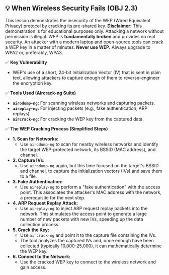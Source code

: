 ## 💡 When Wireless Security Fails (OBJ 2.3)

This lesson demonstrates the insecurity of the WEP (Wired Equivalent Privacy) protocol by cracking its pre-shared key. **Disclaimer:** This demonstration is for educational purposes only. Attacking a network without permission is illegal. WEP is **fundamentally broken** and provides no real security. An attacker with a modern laptop and open-source tools can crack a WEP key in a matter of minutes. **Never use WEP.** Always upgrade to WPA2 or, preferably, WPA3.

✅ **Key Vulnerability**
- WEP's use of a short, 24-bit Initialization Vector (IV) that is sent in plain text, allowing attackers to capture enough of them to reverse-engineer the encryption key.

✅ **Tools Used (Aircrack-ng Suite)**
- **`airodump-ng`:** For scanning wireless networks and capturing packets.
- **`aireplay-ng`:** For injecting packets (e.g., fake authentication, ARP replays).
- **`aircrack-ng`:** For cracking the WEP key from the captured data.

✅ **The WEP Cracking Process (Simplified Steps)**
- **1. Scan for Networks:**
  - Use `airodump-ng` to scan for nearby wireless networks and identify the target WEP-protected network, its BSSID (MAC address), and channel.
- **2. Capture IVs:**
  - Use `airodump-ng` again, but this time focused on the target's BSSID and channel, to capture the initialization vectors (IVs) and save them to a file.
- **3. Fake Authentication:**
  - Use `aireplay-ng` to perform a "fake authentication" with the access point. This associates the attacker's MAC address with the network, a prerequisite for the next step.
- **4. ARP Request Replay Attack:**
  - Use `aireplay-ng` to inject ARP request replay packets into the network. This stimulates the access point to generate a large number of new packets with new IVs, speeding up the data collection process.
- **5. Crack the Key:**
  - Use `aircrack-ng` and point it to the capture file containing the IVs.
  - The tool analyzes the captured IVs and, once enough have been collected (typically 10,000-25,000), it can mathematically determine the WEP key.
- **6. Connect to the Network:**
  - Use the cracked WEP key to connect to the wireless network and gain access.
